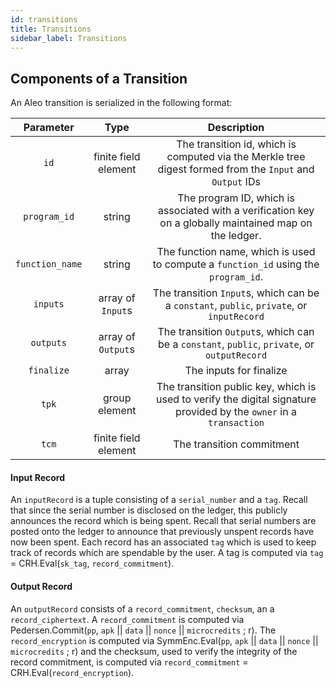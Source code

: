 ```yaml
---
id: transitions
title: Transitions
sidebar_label: Transitions
---
```


## Components of a Transition
An Aleo transition is serialized in the following format:

|    Parameter    |         Type         |                                                                        Description                                                                        |
|:---------------:|:--------------------:|:---------------------------------------------------------------------------------------------------------------------------------------------------------:|
|      `id`       | finite field element |                         The transition id, which is computed via the Merkle tree digest formed from the `Input` and `Output` IDs                          |
|  `program_id`   |        string        |                          The program ID, which is associated with a verification key on a globally maintained map on the ledger.                          |
| `function_name` |        string        |                                    The function name, which is used to compute a `function_id` using the `program_id`.                                    |
|    `inputs`     |  array of `Input`s   |                                 The transition `Input`s, which can be a `constant`, `public`, `private`, or `inputRecord`                                 |
|    `outputs`    |  array of `Output`s  |                                The transition `Output`s, which can be a `constant`, `public`, `private`, or `outputRecord`                                |
|   `finalize`    |        array         |                                                                  The inputs for finalize                                                                  |
|      `tpk`      |    group element     |                    The transition public key, which is used to verify the digital signature provided by the `owner` in a `transaction`                    |
|      `tcm`      | finite field element |                                                                 The transition commitment                                                                 |

#### Input Record
An `inputRecord` is a tuple consisting of a `serial_number` and a `tag`. Recall that since the serial number is disclosed on the ledger, this publicly announces the record which is being spent. 
Recall that serial numbers are posted onto the ledger to announce that previously unspent records have now been spent. Each record has an associated `tag` which is used to keep track of records which are spendable by the user. A tag is computed via `tag` = CRH.Eval(`sk_tag`, `record_commitment`).

#### Output Record
An `outputRecord` consists of a `record_commitment`, `checksum`, an a `record_ciphertext`. A `record_commitment` is computed via Pedersen.Commit(`pp`, `apk` || `data` || `nonce` || `microcredits` ; r). The `record_encryption` is computed via SymmEnc.Eval(`pp`, `apk` || `data` || `nonce` || `microcredits` ; r) and the checksum, used to verify the integrity of the record commitment, is computed via `record_commitment` = CRH.Eval(`record_encryption`).  
